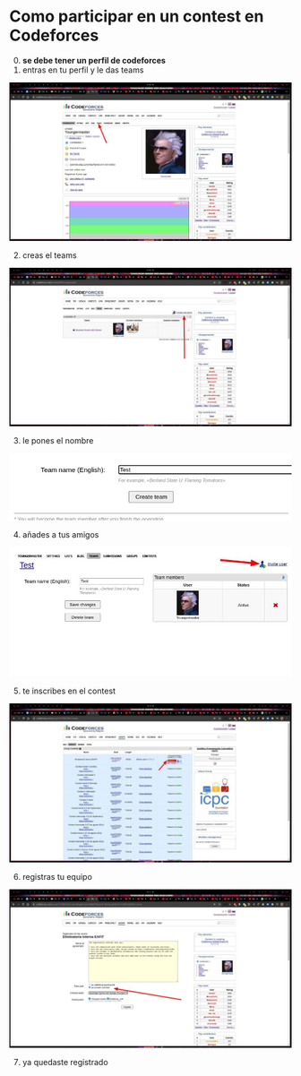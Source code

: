 # Como participar en un contest en Codeforces 

0. **se debe tener un perfil de codeforces**
1. entras en tu perfil y le das teams

![teams](https://raw.githubusercontent.com/semillero-competiva-EAFIT/docs/main/misc/img/participar_contest/1.jpeg)

2. creas el teams

![new teams](https://raw.githubusercontent.com/semillero-competiva-EAFIT/docs/main/misc/img/participar_contest/2.jpeg)

3. le pones el nombre

![nombre](https://raw.githubusercontent.com/semillero-competiva-EAFIT/docs/main/misc/img/participar_contest/3.jpg)

4. añades a tus amigos

![añadir integrantes](https://raw.githubusercontent.com/semillero-competiva-EAFIT/docs/main/misc/img/participar_contest/4.jpeg)

5. te inscribes en el contest

![inscripcion](https://raw.githubusercontent.com/semillero-competiva-EAFIT/docs/main/misc/img/participar_contest/5.jpeg)

6. registras tu equipo

![registro](https://raw.githubusercontent.com/semillero-competiva-EAFIT/docs/main/misc/img/participar_contest/6.jpeg)

7. ya quedaste registrado
